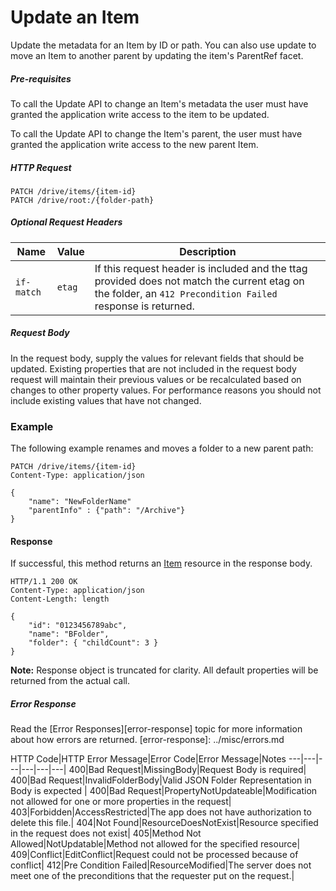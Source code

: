 ﻿# Update an Item

Update the metadata for an Item by ID or path. You can also use update to move
an Item to another parent by updating the item's ParentRef facet.

##### Pre-requisites

To call the Update API to change an Item's metadata the user must have granted
the application write access to the item to be updated.

To call the Update API to change the Item's parent, the user must have granted
the application write access to the new parent Item.

##### HTTP Request
```
PATCH /drive/items/{item-id}
PATCH /drive/root:/{folder-path}
```

##### Optional Request Headers
Name       | Value  | Description
---------- | ------ | -----------
`if-match` | `etag` | If this request header is included and the ttag provided does not match the current etag on the folder, an `412 Precondition Failed` response is returned.



##### Request Body
In the request body, supply the values for relevant fields that should be
updated. Existing properties that are not included in the request body request
will maintain their previous values or be recalculated based on changes to other
property values. For performance reasons you should not include existing values
that have not changed.


### Example

The following example renames and moves a folder to a new parent path:

<!-- { "blockType": "request", "name": "update-item" } -->
```
PATCH /drive/items/{item-id}
Content-Type: application/json

{
	"name": "NewFolderName"
	"parentInfo" : {"path": "/Archive"}
}
```

#### Response

If successful, this method returns an [Item][item-resource] resource in
the response body.

<!-- { "blockType": "response", "@odata.type": "oneDrive.item", "truncated": true } -->
```http
HTTP/1.1 200 OK
Content-Type: application/json
Content-Length: length

{
	"id": "0123456789abc",
	"name": "BFolder",
	"folder": { "childCount": 3 }
}
```

**Note:** Response object is truncated for clarity. All default properties will be returned from the actual call.

##### Error Response

Read the [Error Responses][error-response] topic for more information about
how errors are returned.
[error-response]: ../misc/errors.md

HTTP Code|HTTP Error Message|Error Code|Error Message|Notes
---|---|---|---|---|---|
400|Bad Request|MissingBody|Request Body is required|
400|Bad Request|InvalidFolderBody|Valid JSON Folder Representation in Body is expected |
400|Bad Request|PropertyNotUpdateable|Modification not allowed for one or more properties in the request|
403|Forbidden|AccessRestricted|The app does not have authorization to delete this file.|
404|Not Found|ResourceDoesNotExist|Resource specified in the request does not exist|
405|Method Not Allowed|NotUpdatable|Method not allowed for the specified resource|
409|Conflict|EditConflict|Request could not be processed because of conflict|
412|Pre Condition Failed|ResourceModified|The server does not meet one of the preconditions that the requester put on the request.|


[item-resource]: ../resources/item.md
